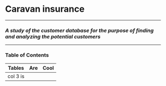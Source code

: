 # **Caravan insurance** 
---
### *A study of the customer database for the purpose of finding and analyzing the potential customers*
---
### Table of Contents
| Tables    |Are    |Cool   |
|-----------|:-----:| -----:|
|col 3 is   |       |       |

